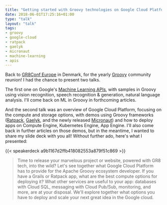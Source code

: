 ```yaml
---
title: "Getting started with Groovy technologies on Google Cloud Platform"
date: 2018-06-01T17:25:16+01:00
type: "talk"
layout: "talk"
tags:
- groovy
- google-cloud
- ratpack
- gaelyk
- micronaut
- machine-learning
- apis
---
```


Back to [GR8Conf Europe](https://gr8conf.eu/) in Denmark, for the yearly [Groovy](http://www.groovy-lang.org/) community reunion! I had the chance to present two talks.

The first one on Google's [Machine Learning APIs](https://cloud.google.com/products/machine-learning/), with samples in Groovy using vision recognition, speech recognition & generation, natural language analysis. I'll come back on ML in Groovy in forthcoming articles.

And the second talk was an overview of Google Cloud Platform, focusing on the compute and storage options, with demos using Groovy frameworks ([Ratpack](https://ratpack.io/), [Gaelyk](http://gaelyk.appspot.com/), and the newly released [Micronaut](http://micronaut.io/)) and how to deploy apps on Compute Engine, Kubernetes Engine, App Engine. I'll also come back in further articles on those demos, but in the meantime, I wanted to share my slide deck with you all! Without further ado, here's what I presented:

{{< speakerdeck a9b1167d2ffb418082553a879f51c869 >}}

> Time to release your marvelous project or website, powered with GR8 tech, into the wild? 
> Let's see together what Google Cloud Platform has to provide for the Apache Groovy ecosystem developer. 
> If you have a Grails or Ratpack app, what are the best compute options for deploying it? 
> What other services are useful to your app: databases with Cloud SQL, messaging 
> with Cloud Pub/Sub, monitoring, and more, are at your disposal. 
> We'll explore together what options you have to deploy and scale your next great idea in the Google cloud.